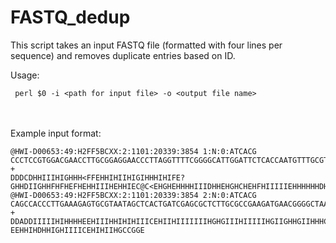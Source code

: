 # FASTQ_dedup
This script takes an input FASTQ file (formatted with four lines per sequence) and removes duplicate entries based on ID.

Usage:
```
 perl $0 -i <path for input file> -o <output file name>
```
<br><br>
Example input format:
```
@HWI-D00653:49:H2FF5BCXX:2:1101:20339:3854 1:N:0:ATCACG
CCCTCCGTGGACGAACCTTGCGGAGGAACCCTTAGGTTTTCGGGGCATTGGATTCTCACCAATGTTTGCGTTACTCAAGCCGACATTCTCGCTTCCGCTTCGTCCACCGCCGCTCGCGCGGGTGCTTCCCTCTAAGGCGGAACGCTCCCCTACCGATGCA
+
DDDCDHHIIIHIGHHH<FFEHHIHIIHIGIHHHIHIFE?GHHDIIGHHFHFHEFHEHHIIIHEHHIEC@C<EHGHEHHHHIIIDHHEHGHCHEHFHIIIIIEHHHHHHDHIHIDHHHCDDHCDEHHHHFEHEHGHGEHHDHHIIIIIIIIHEHIIGHHCE
@HWI-D00653:49:H2FF5BCXX:2:1101:20339:3854 2:N:0:ATCACG
CAGCCACCCTTGAAAGAGTGCGTAATAGCTCACTGATCGAGCGCTCTTGCGCCGAAGATGAACGGGGCTAAGCGATCTGCCGAAGCTGTGGGATGTAAAAATGCATCGGTAGGGGAGCGTTCCGCCTTAGAGGGAAGCACCCGCGCGAGCGGCGGTGGAC
+
DDADDIIIIIHIHHHHEEHIIIHHIHIHIIICEHIIHIIIIIIIHGHGIIIHIIIIIHGIIGHHGIIHHHCHHG=HEHHHHIDHHGCHHHIIGEHEHHHHH<FHHHCEHHHIIIHHIGIHHECH=GG/F?EEHHIHDHHIGHIIIICEHIHIIHGCCGGE
```

